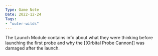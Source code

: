 ```yaml
---
Type: Game Note
Date: 2022-12-24
Tags:
- "outer-wilds"
---
```

The Launch Module contains info about what they were thinking before launching the first probe and why the [[Orbital Probe Cannon]] was damaged after the launch.